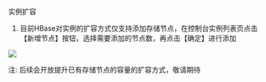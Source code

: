 实例扩容
1) 目前HBase对实例的扩容方式仅支持添加存储节点，在控制台实例列表页点击【新增节点】按钮，选择需要添加的节点数，再点击【确定】进行添加


![](http://imgcache.tce.fsphere.cn/image/mc.qcloudimg.com/static/img/4653ed85bcbbc65cd52130706f39ca72/hbase_tianjiajiedian.png)

注:	后续会开放提升已有存储节点的容量的扩容方式，敬请期待